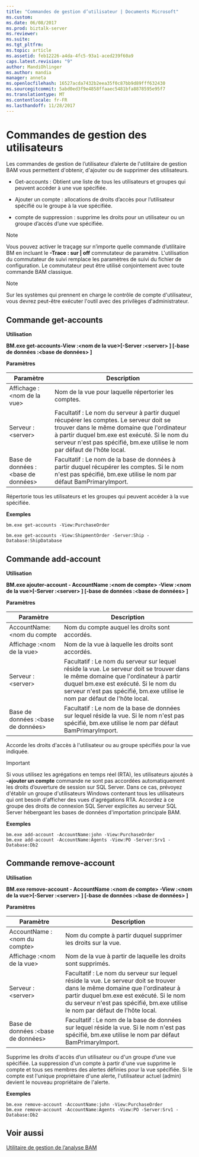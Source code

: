 ```yaml
---
title: "Commandes de gestion d’utilisateur | Documents Microsoft"
ms.custom: 
ms.date: 06/08/2017
ms.prod: biztalk-server
ms.reviewer: 
ms.suite: 
ms.tgt_pltfrm: 
ms.topic: article
ms.assetid: feb12226-a4da-4fc5-93a1-aced239f60a9
caps.latest.revision: "9"
author: MandiOhlinger
ms.author: mandia
manager: anneta
ms.openlocfilehash: 16527acda7432b2eea35f0c87bb9d89fff632430
ms.sourcegitcommit: 5abd0ed3f9e4858ffaaec5481bfa8878595e95f7
ms.translationtype: MT
ms.contentlocale: fr-FR
ms.lasthandoff: 11/28/2017
---
```

# <a name="user-management-commands"></a>Commandes de gestion des utilisateurs
Les commandes de gestion de l’utilisateur d’alerte de l'utilitaire de gestion BAM vous permettent d'obtenir, d'ajouter ou de supprimer des utilisateurs.  
  
-   Get-accounts : Obtient une liste de tous les utilisateurs et groupes qui peuvent accéder à une vue spécifiée.  
  
-   Ajouter un compte : allocations de droits d’accès pour l’utilisateur spécifié ou le groupe à la vue spécifiée.  
  
-   compte de suppression : supprime les droits pour un utilisateur ou un groupe d’accès d’une vue spécifiée.  
  
> [!NOTE]
>  Vous pouvez activer le traçage sur n’importe quelle commande d’utilitaire BM en incluant le **-Trace : sur &#124; off** commutateur de paramètre. L'utilisation du commutateur de suivi remplace les paramètres de suivi du fichier de configuration. Le commutateur peut être utilisé conjointement avec toute commande BAM classique.  
  
> [!NOTE]
>  Sur les systèmes qui prennent en charge le contrôle de compte d'utilisateur, vous devrez peut-être exécuter l'outil avec des privilèges d'administrateur.  
  
## <a name="get-accounts-command"></a>Commande get-accounts  
 **Utilisation**  
  
 **BM.exe get-accounts-View :\<nom de la vue\>[-Server :\<server\> ] [-base de données :\<base de données\> ]**  
  
 **Paramètres**  
  
|Paramètre| Description|  
|---------------|-----------------|  
|Affichage :\<nom de la vue\>|Nom de la vue pour laquelle répertorier les comptes.|  
|Serveur :\<server\>|Facultatif : Le nom du serveur à partir duquel récupérer les comptes. Le serveur doit se trouver dans le même domaine que l'ordinateur à partir duquel bm.exe est exécuté. Si le nom du serveur n'est pas spécifié, bm.exe utilise le nom par défaut de l'hôte local.|  
|Base de données :\<base de données\>|Facultatif : Le nom de la base de données à partir duquel récupérer les comptes. Si le nom n'est pas spécifié, bm.exe utilise le nom par défaut BamPrimaryImport.|  
  
 Répertorie tous les utilisateurs et les groupes qui peuvent accéder à la vue spécifiée.  
  
 **Exemples**  
  
 `bm.exe get-accounts -View:PurchaseOrder`  
  
 `bm.exe get-accounts -View:ShipmentOrder -Server:Ship -Database:ShipDatabase`  
  
## <a name="add-account-command"></a>Commande add-account  
 **Utilisation**  
  
 **BM.exe ajouter-account - AccountName :\<nom de compte\> -View :\<nom de la vue\>[-Server :\<server\> ] [-base de données :\<base de données\> ]**  
  
 **Paramètres**  
  
|Paramètre| Description|  
|---------------|-----------------|  
|AccountName:<nom du compte|Nom du compte auquel les droits sont accordés.|  
|Affichage :\<nom de la vue\>|Nom de la vue à laquelle les droits sont accordés.|  
|Serveur :\<server\>|Facultatif : Le nom du serveur sur lequel réside la vue. Le serveur doit se trouver dans le même domaine que l'ordinateur à partir duquel bm.exe est exécuté. Si le nom du serveur n'est pas spécifié, bm.exe utilise le nom par défaut de l'hôte local.|  
|Base de données :\<base de données\>|Facultatif : Le nom de la base de données sur lequel réside la vue. Si le nom n'est pas spécifié, bm.exe utilise le nom par défaut BamPrimaryImport.|  
  
 Accorde les droits d'accès à l'utilisateur ou au groupe spécifiés pour la vue indiquée.  
  
> [!IMPORTANT]
>  Si vous utilisez les agrégations en temps réel (RTA), les utilisateurs ajoutés à **-ajouter un compte** commande ne sont pas accordées automatiquement les droits d’ouverture de session sur SQL Server. Dans ce cas, prévoyez d'établir un groupe d'utilisateurs Windows contenant tous les utilisateurs qui ont besoin d'afficher des vues d'agrégations RTA. Accordez à ce groupe des droits de connexion SQL Server explicites au serveur SQL Server hébergeant les bases de données d'importation principale BAM.  
  
 **Exemples**  
  
```  
bm.exe add-account -AccountName:john -View:PurchaseOrder  
bm.exe add-account -AccountName:Agents -View:PO -Server:Srv1 -Database:Db2  
```  
  
## <a name="remove-account-command"></a>Commande remove-account  
 **Utilisation**  
  
 **BM.exe remove-account - AccountName :\<nom de compte\> -View :\<nom de la vue\>[-Server :\<server\> ] [-base de données :\<base de données\> ]**  
  
 **Paramètres**  
  
|Paramètre| Description|  
|---------------|-----------------|  
|AccountName :\<nom du compte\>|Nom du compte à partir duquel supprimer les droits sur la vue.|  
|Affichage :\<nom de la vue\>|Nom de la vue à partir de laquelle les droits sont supprimés.|  
|Serveur :\<server\>|Facultatif : Le nom du serveur sur lequel réside la vue. Le serveur doit se trouver dans le même domaine que l'ordinateur à partir duquel bm.exe est exécuté. Si le nom du serveur n'est pas spécifié, bm.exe utilise le nom par défaut de l'hôte local.|  
|Base de données :\<base de données\>|Facultatif : Le nom de la base de données sur lequel réside la vue. Si le nom n'est pas spécifié, bm.exe utilise le nom par défaut BamPrimaryImport.|  
  
 Supprime les droits d'accès d’un utilisateur ou d'un groupe d’une vue spécifiée. La suppression d'un compte à partir d'une vue supprime le compte et tous ses membres des alertes définies pour la vue spécifiée. Si le compte est l'unique propriétaire d'une alerte, l'utilisateur actuel (admin) devient le nouveau propriétaire de l'alerte.  
  
 **Exemples**  
  
```  
bm.exe remove-account -AccountName:john -View:PurchaseOrder  
bm.exe remove-account -AccountName:Agents -View:PO -Server:Srv1 -Database:Db2  
```  
  
## <a name="see-also"></a>Voir aussi  
 [Utilitaire de gestion de l’analyse BAM](../core/bam-management-utility.md)